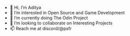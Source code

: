 - 👋 Hi, I’m Aditya
- 👀 I’m interested in Open Source and Game Development
- 🌱 I’m currently doing The Odin Project
- 💞️ I’m looking to collaborate on Interesting Projects
- 📫 Reach me at discord/@psfr

<!---
adityax4/adityax4 is a ✨ special ✨ repository because its `README.md` (this file) appears on your GitHub profile.
You can click the Preview link to take a look at your changes.
--->
